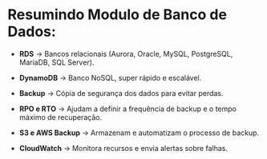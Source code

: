 # Resumindo Modulo de Banco de Dados:

- **RDS** → Bancos relacionais (Aurora, Oracle, MySQL, PostgreSQL, MariaDB, SQL Server).  

- **DynamoDB** → Banco NoSQL, super rápido e escalável.  

- **Backup** → Cópia de segurança dos dados para evitar perdas.  

- **RPO e RTO** → Ajudam a definir a frequência de backup e o tempo máximo de recuperação.  

- **S3 e AWS Backup** → Armazenam e automatizam o processo de backup.  

- **CloudWatch** → Monitora recursos e envia alertas sobre falhas.



